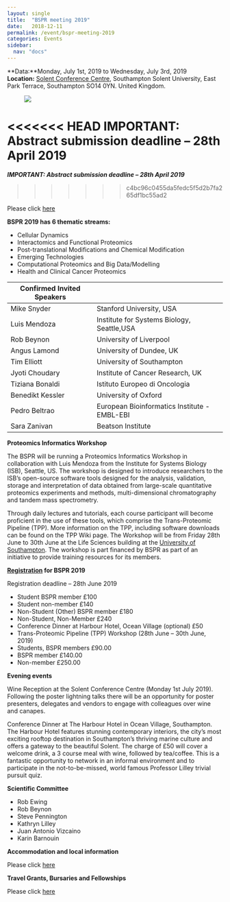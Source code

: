 ```yaml
---
layout: single
title:  "BSPR meeting 2019"
date:   2018-12-11
permalink: /event/bspr-meeting-2019
categories: Events
sidebar:
  nav: "docs"
---
```



**Data:**Monday, July 1st, 2019 to Wednesday, July 3rd, 2019<br>
**Location:** [Solent Conference Centre](https://www.solent.ac.uk/conference-centre), Southampton Solent University, East Park Terrace, Southampton SO14 0YN. United Kingdom.



<figure>
    <img src="{{ site.baseurl }}/assets/images/BSPR_banner_2019.PNG">
</figure>


<<<<<<< HEAD
**IMPORTANT: Abstract submission deadline – 28th April 2019**
=======
***IMPORTANT: Abstract submission deadline – 28th April 2019***
>>>>>>> c4bc96c0455da5fedc5f5d2b7fa265df1bc55ad2

Please click [here](https://docs.google.com/forms/d/e/1FAIpQLSeT53R-qykMTCna59dpISxURCurJt98CxrcJVRqJC6OxAhh_A/viewform)



**BSPR 2019 has 6 thematic streams:**

- Cellular Dynamics
- Interactomics and Functional Proteomics
- Post-translational Modifications and Chemical Modification
- Emerging Technologies
- Computational Proteomics and Big Data/Modelling
- Health and Clinical Cancer Proteomics




| Confirmed Invited Speakers  |                               |
|-------------------|-------------------------------|
| Mike Snyder       | Stanford University, USA   |
| Luis Mendoza        | Institute for Systems Biology, Seattle,USA |
| Rob Beynon        | University of Liverpool  |
| Angus Lamond       | University of Dundee, UK     |
| Tim Elliott   | University of Southampton  |
| Jyoti Choudary    | Institute of Cancer Research, UK |
| Tiziana Bonaldi | Istituto Europeo di Oncologia|
|Benedikt Kessler  |University of Oxford|
| Pedro Beltrao    | European Bioinformatics Institute - EMBL-EBI       |
| Sara Zanivan    | Beatson Institute      |


**Proteomics Informatics Workshop**

The BSPR will be running a Proteomics Informatics Workshop in collaboration with Luis Mendoza from the Institute for Systems Biology (ISB), Seattle, US. The workshop is designed to introduce researchers to the ISB’s open-source software tools designed for the analysis, validation, storage and interpretation of data obtained from large-scale quantitative proteomics experiments and methods, multi-dimensional chromatography and tandem mass spectrometry.

Through daily lectures and tutorials, each course participant will  become proficient in the use of these tools, which comprise the Trans-Proteomic Pipeline (TPP). More information on the TPP, including software downloads can be found on the TPP Wiki page.
The Workshop will be from Friday 28th June to 30th June at the Life Sciences building at the [University of Southampton](https://www.southampton.ac.uk/). The workshop is part financed by BSPR as part of an initiative to provide training resources for its members.

**[Registration](http://go.soton.ac.uk/akt) for BSPR 2019**

Registration deadline – 28th June 2019

- Student BSPR member £100
- Student non-member £140
- Non-Student (Other) BSPR member £180
- Non-Student, Non-Member £240
- Conference Dinner at Harbour Hotel, Ocean Village (optional) £50
- Trans-Proteomic Pipeline (TPP) Workshop (28th June – 30th June, 2019)
- Students, BSPR members  £90.00
- BSPR member  £140.00
- Non-member £250.00


**Evening events**

Wine Reception at the Solent Conference Centre (Monday 1st July 2019).
Following the poster lightning talks there will be an opportunity for poster presenters, delegates and vendors to engage with colleagues over wine and canapes.

Conference Dinner at The Harbour Hotel in Ocean Village, Southampton. The Harbour Hotel features stunning contemporary interiors, the city’s most exciting rooftop destination in Southampton’s thriving marine culture and offers a gateway to the beautiful Solent. The charge of £50 will cover a welcome drink, a 3 course meal with wine, followed by tea/coffee. This is a fantastic opportunity to network in an informal environment and to participate in the not-to-be-missed, world famous Professor Lilley trivial pursuit quiz.


**Scientific Committee**

- Rob Ewing
- Rob Beynon
- Steve Pennington
- Kathryn Lilley
- Juan Antonio Vizcaino
- Karin Barnouin

**Accommodation and local information**

Please click [here]({{site.baseurl}}/bspr-2019/accommdation/)

**Travel Grants, Bursaries and Fellowships**

Please click [here]({{site.baseurl}}/bursaries-and-fellowships/)



